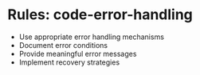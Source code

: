 <!-- ---
!-- title: 2024-12-27 23:37:25
!-- author: Yusuke Watanabe
!-- date: /home/ywatanabe/.emacs.d/lisp/llemacs/workspace/resources/prompt-templates/components/03_rules/code-error-handling.md
!-- --- -->

# Rules: code-error-handling
* Use appropriate error handling mechanisms
* Document error conditions
* Provide meaningful error messages
* Implement recovery strategies